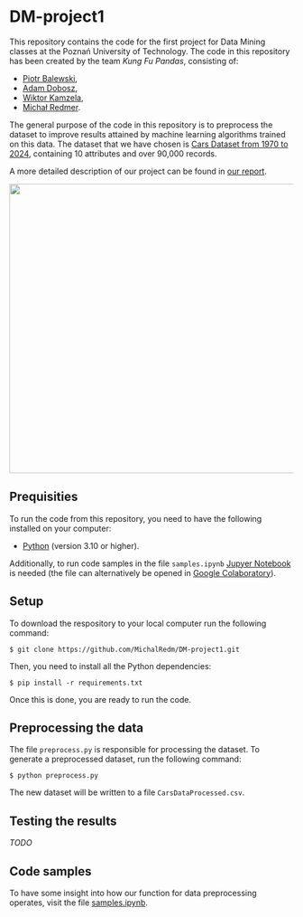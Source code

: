 # DM-project1

This repository contains the code for the first project for Data Mining classes at the Poznań University of Technology. The code in this repository has been created by the team *Kung Fu Pandas*, consisting of:
- [Piotr Balewski](https://github.com/PBalewski),
- [Adam Dobosz](https://github.com/addobosz),
- [Wiktor Kamzela](https://github.com/Wector1),
- [Michał Redmer](https://github.com/MichalRedm).

The general purpose of the code in this repository is to preprocess the dataset to improve results attained by machine learning algorithms trained on this data. The dataset that we have chosen is [Cars Dataset from 1970 to 2024](https://www.kaggle.com/datasets/meruvulikith/90000-cars-data-from-1970-to-2024), containing 10 attributes and over 90,000 records.

A more detailed description of our project can be found in [our report](https://github.com/MichalRedm/DM-project1/blob/main/Kung_Fu_Pandas.pdf).

<img src="https://th.bing.com/th/id/OIG2.26ZnBEQYoNzIV2nJ2hJO?pid=ImgGn" style="width: 512px;" />

## Prequisities

To run the code from this repository, you need to have the following installed on your computer:
- [Python](https://www.python.org/downloads/) (version 3.10 or higher).

Additionally, to run code samples in the file `samples.ipynb` [Jupyer Notebook](https://jupyter.org/install) is needed (the file can alternatively be opened in [Google Colaboratory](https://colab.research.google.com/)).

## Setup

To download the respository to your local computer run the following command:

```
$ git clone https://github.com/MichalRedm/DM-project1.git
```

Then, you need to install all the Python dependencies:

```
$ pip install -r requirements.txt
```

Once this is done, you are ready to run the code.

## Preprocessing the data

The file `preprocess.py` is responsible for processing the dataset. To generate a preprocessed dataset, run the following command:
```
$ python preprocess.py
```
The new dataset will be written to a file `CarsDataProcessed.csv`.

## Testing the results

*TODO*

## Code samples

To have some insight into how our function for data preprocessing operates, visit the file [samples.ipynb](https://github.com/MichalRedm/DM-project1/blob/main/samples.ipynb).

